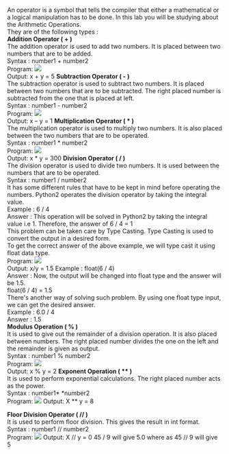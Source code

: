 An operator is a symbol that tells the compiler that either a mathematical or a logical manipulation has to be done. In this lab you will be studying about the Arithmetic Operations.<br>
They are of the following types :<br>
<b>Addition Operator ( + )</b><br>
The addition operator is used to add two numbers. It is placed between two numbers that are to be added.<br>
Syntax : number1 + number2<br>
Program:
<img src=”images/img1.png”><br>
Output:
x + y = 5
<b>Subtraction Operator ( - )</b><br>
The subtraction operator is used to subtract two numbers. It is placed between two numbers that are to be subtracted. The right placed number is subtracted from the one that is placed at left.<br>
Syntax : number1 - number2<br>
Program:
<img src=”images/img2.png”><br>
Output:
x – y = 1
<b>Multiplication Operator ( * )</b><br>
The multiplication operator is used to multiply two numbers. It is also placed between the two numbers that are to be operated.<br>
Syntax : number1 * number2<br>
Program:
<img src=”images/img3.png”><br>
Output:
x * y = 300
<b>Division Operator ( / )</b><br>
The division operator is used to divide two numbers. It is used between the numbers that are to be operated.<br>
Syntax : number1 / number2<br>
It has some different rules that have to be kept in mind before operating the numbers. Python2 operates the division operator by taking the integral value.<br>
Example : 6 / 4<br>
Answer : This operation will be solved in Python2 by taking the integral value i.e 1. Therefore, the answer of 6 / 4 = 1<br>
This problem can be taken care by Type Casting. Type Casting is used to convert the output in a desired form.<br>
To get the correct answer of the above example, we will type cast it using float data type.<br>
Program:
<img src= ‘images/img4.png’><br>
Output:
x/y = 1.5
Example : float(6 / 4)<br> 
Answer : Now, the output will be changed into float type and the answer will be 1.5.<br>
float(6 / 4) = 1.5<br>
There's another way of solving such problem. By using one float type input, we can get the desired answer.<br>
Example : 6.0 / 4<br>
Answer : 1.5<br>
<b>Modulus Operation ( % )</b><br>
It is used to give out the remainder of a division operation. It is also placed between numbers. The right placed number divides the one on the left and the remainder is given as output.<br>
Syntax : number1 % number2<br>
Program:
<img src=”images/img5.png”><br>
Output:
x % y = 2
<b>Exponent Operation ( ** )</b><br>
It is used to perform exponential calculations. The right placed number acts as the power.<br>
Syntax : number1* *number2<br>
Program:
<img src=”images/img6.png”>
Output:
X ** y = 8

<b>Floor Division Operator ( // )</b><br>
It is used to perform floor division. This gives the result in int format.<br>
Syntax : number1 // number2<br>
Program:
<img src=”images/img7.png”>
Output:
X // y = 0
45 / 9 will give 5.0 where as 45 // 9 will give 5

                    
